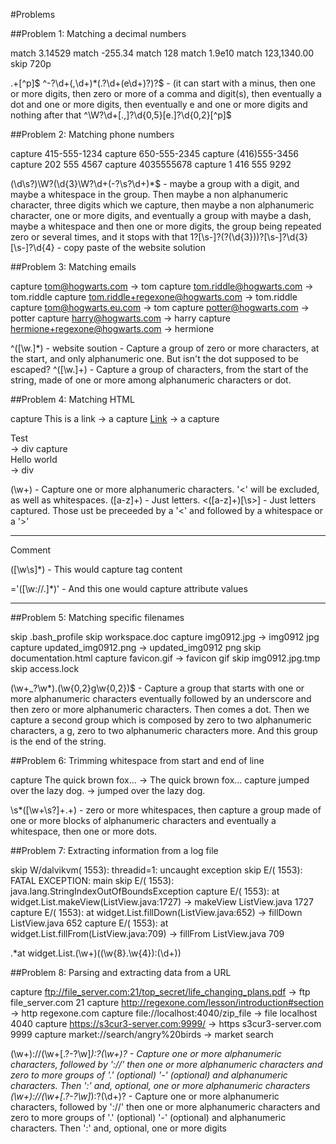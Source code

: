 #Problems

##Problem 1: Matching a decimal numbers

match 3.14529
match -255.34
match 128
match 1.9e10
match 123,1340.00
skip 720p

.+[^p]$
^-?\d+(,\d+)*(\.?\d+(e\d+)?)?$ - (it can start with a minus, then one or more digits, then zero or more of a comma and digit(s), then eventually a dot and one or more digits, then eventually e and one or more digits and nothing after that
^\W?\d+[\.,]?\d{0,5}[e\.]?\d{0,2}[^p]$


##Problem 2: Matching phone numbers

capture 415-555-1234
capture 650-555-2345
capture (416)555-3456
capture 202 555 4567
capture 4035555678
capture 1 416 555 9292

(\d\s?)\W?(\d{3}\W?\d+(-?\s?\d+)*$  - maybe a group with a digit, and maybe a whitespace in the group. Then maybe a non alphanumeric character, three digits which we capture, then maybe a non alphanumeric character, one or more digits, and eventually a group with maybe a dash, maybe a whitespace and then one or more digits, the group being repeated zero or several times, and it stops with that
 1?[\s-]?\(?(\d{3})\)?[\s-]?\d{3}[\s-]?\d{4} - copy paste of the website solution


 ##Problem 3: Matching emails

capture tom@hogwarts.com                  → tom
capture tom.riddle@hogwarts.com           → tom.riddle
capture tom.riddle+regexone@hogwarts.com  → tom.riddle
capture tom@hogwarts.eu.com               → tom
capture potter@hogwarts.com               → potter
capture harry@hogwarts.com                → harry
capture hermione+regexone@hogwarts.com    → hermione

^([\w.]*)  - website soution         - Capture a group of zero or more characters, at the start, and only alphanumeric one. But isn't the dot supposed to be escaped?
^([\w\.]+) - Capture a group of characters, from the start of the string, made of one or more among alphanumeric characters or dot.


##Problem 4: Matching HTML

capture <a>This is a link</a>                     → a
capture <a href='http://regexone.com'>Link</a>    → a
capture <div class='test_style'>Test</div>        → div
capture <div>Hello <span>world</span></div>       → div

(\w+)          - Capture one or more alphanumeric characters. '<' will be excluded, as well as whitespaces.
([a-z]+)       - Just letters.
<([a-z]+)[\s>] - Just letters captured. Those ust be preceeded by a '<' and followed by a whitespace or a '>'


-----------------------------

Comment

([\w\s]*)    - This would capture tag content

='([\w://.]*)' - And this one would capture attribute values

------------------------------

##Problem 5: Matching specific filenames

skip     .bash_profile
skip     workspace.doc
capture  img0912.jpg          → img0912 jpg
capture  updated_img0912.png  → updated_img0912 png
skip     documentation.html
capture  favicon.gif          → favicon gif
skip     img0912.jpg.tmp
skip     access.lock


(\w+_?\w*)\.(\w{0,2}g\w{0,2})$  - Capture a group that starts with one or more alphanumeric characters eventually followed by an underscore and then zero or more alphanumeric characters. Then comes a dot. Then we capture a second group which is composed by zero to two alphanumeric characters, a g, zero to two alphanumeric characters more. And this group is the end of the string.

##Problem 6: Trimming whitespace from start and end of line

capture 	The quick brown fox...   → The quick brown fox...
capture  jumped over the lazy dog. → jumped over the lazy dog.

\s*([\w+\s?]+\.+)   - zero or more whitespaces, then capture a group made of one or more blocks of alphanumeric characters and eventually a whitespace, then one or more dots.

##Problem 7: Extracting information from a log file

skip     W/dalvikvm( 1553): threadid=1: uncaught exception
skip     E/( 1553): FATAL EXCEPTION: main
skip     E/( 1553): java.lang.StringIndexOutOfBoundsException
capture  E/( 1553): at widget.List.makeView(ListView.java:1727)      → makeView ListView.java 1727
capture  E/( 1553):   at widget.List.fillDown(ListView.java:652)     → fillDown  ListView.java  652
capture  E/( 1553): at widget.List.fillFrom(ListView.java:709)       → fillFrom  ListView.java  709


.*at widget.List.(\w+)\((\w{8}\.\w{4})\:(\d+)\)

##Problem 8: Parsing and extracting data from a URL


capture  ftp://file_server.com:21/top_secret/life_changing_plans.pdf    → ftp file_server.com 21
capture  http://regexone.com/lesson/introduction#section                → http regexone.com
capture  file://localhost:4040/zip_file                                 → file localhost 4040
capture  https://s3cur3-server.com:9999/                                → https s3cur3-server.com 9999
capture  market://search/angry%20birds                                  → market search

(\w+)://(\w+[\.?\-?\w]*):?(\w+)?             - Capture one or more alphanumeric characters, followed by '://' then one or more alphanumeric characters and zero to more groups of '.' (optional) '-' (optional) and alphanumeric characters. Then ':' and, optional, one or more alphanumeric characters
(\w+)://(\w+[\.?\-?\w]*):?(\d+)?             - Capture one or more alphanumeric characters, followed by '://' then one or more alphanumeric characters and zero to more groups of '.' (optional) '-' (optional) and alphanumeric characters. Then ':' and, optional, one or more digits
